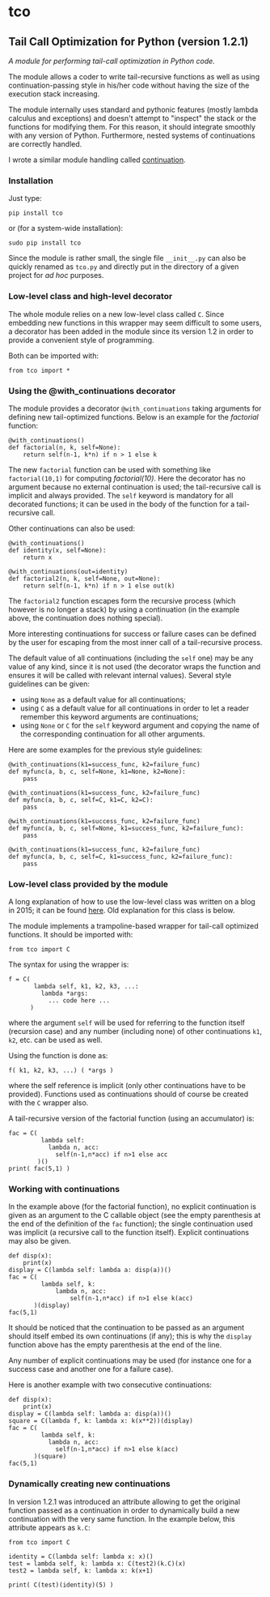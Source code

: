 # tco

## Tail Call Optimization for Python (version 1.2.1)

*A module for performing tail-call optimization in Python code.*

The module allows a coder to write tail-recursive functions as well as using continuation-passing style in his/her code without having the size of the execution stack increasing.

The module internally uses standard and pythonic features (mostly lambda calculus and exceptions) and doesn't attempt to "inspect" the stack or the functions for modifying them. For this reason, it should integrate smoothly with any version of Python. Furthermore, nested systems of continuations are correctly handled.

I wrote a similar module handling called [continuation](https://github.com/baruchel/continuation).

### Installation

Just type:

    pip install tco

or (for a system-wide installation):

    sudo pip install tco

Since the module is rather small, the single file `__init__.py` can also be quickly renamed as `tco.py` and directly put in the directory of a given project for _ad hoc_ purposes.

### Low-level class and high-level decorator

The whole module relies on a new low-level class called `C`. Since embedding new functions in this wrapper may seem difficult to some users, a decorator has been added in the module since its version 1.2 in order to provide a convenient style of programming.

Both can be imported with:

    from tco import *

### Using the @with_continuations decorator

The module provides a decorator `@with_continuations` taking arguments for defining new tail-optimized functions. Below is an example for the _factorial_ function:

    @with_continuations()
    def factorial(n, k, self=None):
        return self(n-1, k*n) if n > 1 else k

The new `factorial` function can be used with something like `factorial(10,1)` for computing _factorial(10)_. Here the decorator has no argument because no external continuation is used; the tail-recursive call is implicit and always provided. The `self` keyword is mandatory for all decorated functions; it can be used in the body of the function for a tail-recursive call.

Other continuations can also be used:

    @with_continuations()
    def identity(x, self=None):
        return x
    
    @with_continuations(out=identity)
    def factorial2(n, k, self=None, out=None):
        return self(n-1, k*n) if n > 1 else out(k)

The `factorial2` function escapes form the recursive process (which however is no longer a stack) by using a continuation (in the example above, the continuation does nothing special).

More interesting continuations for success or failure cases can be defined by the user for escaping from the most inner call of a tail-recursive process.

The default value of all continuations (including the `self` one) may be any value of any kind, since it is not used (the decorator wraps the function and ensures it will be called with relevant internal values). Several style guidelines can be given:

  * using `None` as a default value for all continuations;
  * using `C` as a default value for all continuations in order to let a reader remember this keyword arguments are continuations;
  * using `None` or `C` for the `self` keyword argument and copying the name of the corresponding continuation for all other arguments.

Here are some examples for the previous style guidelines:

    @with_continuations(k1=success_func, k2=failure_func)
    def myfunc(a, b, c, self=None, k1=None, k2=None):
        pass

    @with_continuations(k1=success_func, k2=failure_func)
    def myfunc(a, b, c, self=C, k1=C, k2=C):
        pass

    @with_continuations(k1=success_func, k2=failure_func)
    def myfunc(a, b, c, self=None, k1=success_func, k2=failure_func):
        pass

    @with_continuations(k1=success_func, k2=failure_func)
    def myfunc(a, b, c, self=C, k1=success_func, k2=failure_func):
        pass

### Low-level class provided by the module

A long explanation of how to use the low-level class was written on a blog in 2015; it can be found [here](http://baruchel.github.io/python/2015/11/07/explaining-functional-aspects-in-python/). Old explanation for this class is below.

The module implements a trampoline-based wrapper for tail-call optimized functions. It should be imported with:

    from tco import C

The syntax for using the wrapper is:

    f = C(
           lambda self, k1, k2, k3, ...:
             lambda *args:
               ... code here ...
          )

where the argument `self` will be used for referring to the function itself (recursion case) and any number (including none) of other continuations `k1`, `k2`, etc. can be used as well.

Using the function is done as:

    f( k1, k2, k3, ...) ( *args )

where the self reference is implicit (only other continuations have to be provided). Functions used as continuations should of course be created with the `C` wrapper also.

A tail-recursive version of the factorial function (using an accumulator) is:

    fac = C(
             lambda self:
               lambda n, acc:
                 self(n-1,n*acc) if n>1 else acc
            )()
    print( fac(5,1) )

### Working with continuations

In the example above (for the factorial function), no explicit continuation is given as an argument to the C callable object (see the empty parenthesis at the end of the definition of the `fac` function); the single continuation used was implicit (a recursive call to the function itself). Explicit continuations may also be given.

    def disp(x):
        print(x)
    display = C(lambda self: lambda a: disp(a))()
    fac = C(
             lambda self, k:
                 lambda n, acc:
                     self(n-1,n*acc) if n>1 else k(acc)
           )(display)
    fac(5,1)

It should be noticed that the continuation to be passed as an argument should itself embed its own continuations (if any); this is why the `display` function above has the empty parenthesis at the end of the line.

Any number of explicit continuations may be used (for instance one for a success case and another one for a failure case).

Here is another example with two consecutive continuations:

    def disp(x):
        print(x)
    display = C(lambda self: lambda a: disp(a))()
    square = C(lambda f, k: lambda x: k(x**2))(display)
    fac = C(
             lambda self, k:
               lambda n, acc:
                 self(n-1,n*acc) if n>1 else k(acc)
           )(square)
    fac(5,1)

### Dynamically creating new continuations

In version 1.2.1 was introduced an attribute allowing to get the original function passed as a continuation in order to dynamically build a new continuation with the very same function. In the example below, this attribute appears as `k.C`:

    from tco import C
    
    identity = C(lambda self: lambda x: x)()
    test = lambda self, k: lambda x: C(test2)(k.C)(x)
    test2 = lambda self, k: lambda x: k(x+1)
    
    print( C(test)(identity)(5) )
    

